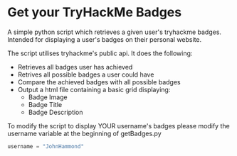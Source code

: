 # Get your TryHackMe Badges

A simple python script which retrieves a given user's tryhackme badges. Intended for displaying a user's badges on their personal website.

The script utilises tryhackme's public api. It does the following:
* Retrieves all badges user has achieved
* Retrives all possible badges a user could have
* Compare the achieved badges with all possible badges
* Output a html file containing a basic grid displaying:
    * Badge Image
    * Badge Title
    * Badge Description

To modify the script to display YOUR username's badges please modify the username variable at the beginning of getBadges.py

```python
username = "JohnHammond"
```